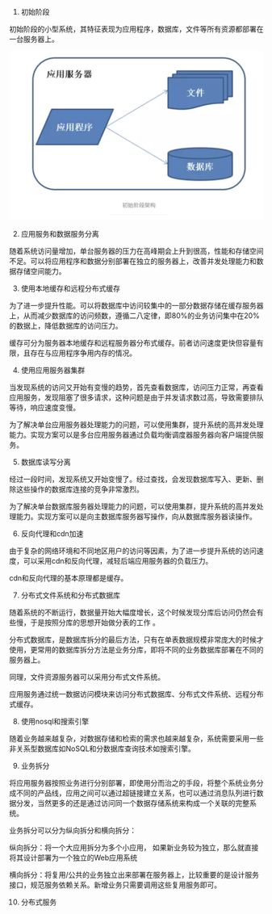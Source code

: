 1. 初始阶段

初始阶段的小型系统，其特征表现为应用程序，数据库，文件等所有资源都部署在一台服务器上。

![](https://github.com/hoanFir/blogs/blob/master/%E5%B7%A5%E7%A8%8B/images/%E6%88%AA%E5%B1%8F2020-03-26%E4%B8%8B%E5%8D%882.16.36.png?raw=true)

2. 应用服务和数据服务分离

随着系统访问量增加，单台服务器的压力在高峰期会上升到很高，性能和存储空间不足。可以将应用程序和数据分别部署在独立的服务器上，改善并发处理能力和数据存储空间能力。

3. 使用本地缓存和远程分布式缓存

为了进一步提升性能。可以将数据库中访问较集中的一部分数据存储在缓存服务器上，从而减少数据库的访问频数，遵循二八定律，即80%的业务访问集中在20%的数据上，降低数据库的访问压力。

缓存可分为服务器本地缓存和远程服务器分布式缓存。前者访问速度更快但容量有限，且存在与应用程序争用内存的情况。

4. 使用应用服务器集群

当发现系统的访问又开始有变慢的趋势，首先查看数据库，访问压力正常，再查看应用服务，发现阻塞了很多请求，这种问题是由于并发请求数过高，导致需要排队等待，响应速度变慢。

为了解决单台应用服务器处理能力的问题，可以使用集群，提升系统的高并发处理能力。实现方案可以是多台应用服务器通过负载均衡调度器服务器向客户端提供服务。

5. 数据库读写分离

经过一段时间，发现系统又开始变慢了。经过查找，会发现数据库写入、更新、删除这些操作的数据库连接的竞争非常激烈。

为了解决单台数据库服务器处理能力的问题，可以使用集群，提升系统的高并发处理能力。实现方案可以是向主数据库服务器写操作，向从数据库服务器读操作。

6. 反向代理和cdn加速

由于复杂的网络环境和不同地区用户的访问等因素，为了进一步提升系统的访问速度，可以采用cdn和反向代理，减轻后端应用服务器的负载压力。

cdn和反向代理的基本原理都是缓存。

7. 分布式文件系统和分布式数据库

随着系统的不断运行，数据量开始大幅度增长，这个时候发现分库后访问仍然会有些慢，于是按照分库的思想开始做分表的工作 。

分布式数据库，是数据库拆分的最后方法，只有在单表数据规模非常庞大的时候才使用，更常用的数据库拆分方法是业务分库，即将不同的业务数据库部署在不同的服务器上。

同理，文件资源服务器可以采用分布式文件系统。

应用服务通过统一数据访问模块来访问分布式数据库、分布式文件系统、远程分布式缓存。

8. 使用nosql和搜索引擎

随着业务越来越复杂，对数据存储和检索的需求也越来越复杂，系统需要采用一些非关系型数据库如NoSQL和分数据库查询技术如搜索引擎。

9. 业务拆分

将应用服务器按照业务进行分别部署，即使用分而治之的手段，将整个系统业务分成不同的产品线，应用之间可以通过超链接建立关系，也可以通过消息队列进行数据分发，当然更多的还是通过访问同一个数据存储系统来构成一个关联的完整系统。

业务拆分可以分为纵向拆分和横向拆分：

纵向拆分：将一个大应用拆分为多个小应用， 如果新业务较为独立，那么就直接将其设计部署为一个独立的Web应用系统

横向拆分：将复用/公共的业务独立出来部署在服务器上，比较重要的是设计服务接口，规范服务依赖关系。新增业务只需要调用这些复用服务即可。

10. 分布式服务

